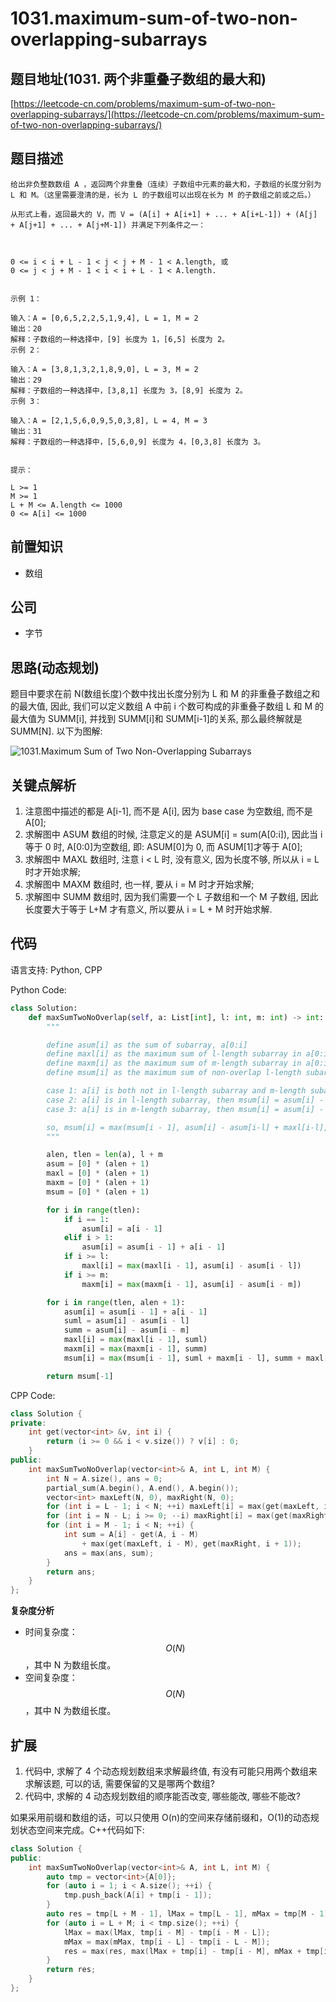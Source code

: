 # 1031.maximum-sum-of-two-non-overlapping-subarrays

## 题目地址\(1031. 两个非重叠子数组的最大和\)

[https://leetcode-cn.com/problems/maximum-sum-of-two-non-overlapping-subarrays/](https://leetcode-cn.com/problems/maximum-sum-of-two-non-overlapping-subarrays/)

## 题目描述

```text
给出非负整数数组 A ，返回两个非重叠（连续）子数组中元素的最大和，子数组的长度分别为 L 和 M。（这里需要澄清的是，长为 L 的子数组可以出现在长为 M 的子数组之前或之后。）

从形式上看，返回最大的 V，而 V = (A[i] + A[i+1] + ... + A[i+L-1]) + (A[j] + A[j+1] + ... + A[j+M-1]) 并满足下列条件之一：



0 <= i < i + L - 1 < j < j + M - 1 < A.length, 或
0 <= j < j + M - 1 < i < i + L - 1 < A.length.


示例 1：

输入：A = [0,6,5,2,2,5,1,9,4], L = 1, M = 2
输出：20
解释：子数组的一种选择中，[9] 长度为 1，[6,5] 长度为 2。
示例 2：

输入：A = [3,8,1,3,2,1,8,9,0], L = 3, M = 2
输出：29
解释：子数组的一种选择中，[3,8,1] 长度为 3，[8,9] 长度为 2。
示例 3：

输入：A = [2,1,5,6,0,9,5,0,3,8], L = 4, M = 3
输出：31
解释：子数组的一种选择中，[5,6,0,9] 长度为 4，[0,3,8] 长度为 3。


提示：

L >= 1
M >= 1
L + M <= A.length <= 1000
0 <= A[i] <= 1000
```

## 前置知识

* 数组

## 公司

* 字节

## 思路\(动态规划\)

题目中要求在前 N\(数组长度\)个数中找出长度分别为 L 和 M 的非重叠子数组之和的最大值, 因此, 我们可以定义数组 A 中前 i 个数可构成的非重叠子数组 L 和 M 的最大值为 SUMM\[i\], 并找到 SUMM\[i\]和 SUMM\[i-1\]的关系, 那么最终解就是 SUMM\[N\]. 以下为图解:

![1031.Maximum Sum of Two Non-Overlapping Subarrays](https://tva1.sinaimg.cn/large/007S8ZIlly1ghlu02o63mj30iz0m9420.jpg)

## 关键点解析

1. 注意图中描述的都是 A\[i-1\], 而不是 A\[i\], 因为 base case 为空数组, 而不是 A\[0\];
2. 求解图中 ASUM 数组的时候, 注意定义的是 ASUM\[i\] = sum\(A\[0:i\]\), 因此当 i 等于 0 时, A\[0:0\]为空数组, 即: ASUM\[0\]为 0, 而 ASUM\[1\]才等于 A\[0\];
3. 求解图中 MAXL 数组时, 注意 i &lt; L 时, 没有意义, 因为长度不够, 所以从 i = L 时才开始求解;
4. 求解图中 MAXM 数组时, 也一样, 要从 i = M 时才开始求解;
5. 求解图中 SUMM 数组时, 因为我们需要一个 L 子数组和一个 M 子数组, 因此长度要大于等于 L+M 才有意义, 所以要从 i = L + M 时开始求解.

## 代码

语言支持: Python, CPP

Python Code:

```python
class Solution:
    def maxSumTwoNoOverlap(self, a: List[int], l: int, m: int) -> int:
        """

        define asum[i] as the sum of subarray, a[0:i]
        define maxl[i] as the maximum sum of l-length subarray in a[0:i]
        define maxm[i] as the maximum sum of m-length subarray in a[0:i]
        define msum[i] as the maximum sum of non-overlap l-length subarray and m-length subarray

        case 1: a[i] is both not in l-length subarray and m-length subarray, then msum[i] = msum[i - 1]
        case 2: a[i] is in l-length subarray, then msum[i] = asum[i] - asum[i-l] + maxm[i-l]
        case 3: a[i] is in m-length subarray, then msum[i] = asum[i] - asum[i-m] + maxl[i-m]

        so, msum[i] = max(msum[i - 1], asum[i] - asum[i-l] + maxl[i-l], asum[i] - asum[i-m] + maxm[i-m])
        """

        alen, tlen = len(a), l + m
        asum = [0] * (alen + 1)
        maxl = [0] * (alen + 1)
        maxm = [0] * (alen + 1)
        msum = [0] * (alen + 1)

        for i in range(tlen):
            if i == 1:
                asum[i] = a[i - 1]
            elif i > 1:
                asum[i] = asum[i - 1] + a[i - 1]
            if i >= l:
                maxl[i] = max(maxl[i - 1], asum[i] - asum[i - l])
            if i >= m:
                maxm[i] = max(maxm[i - 1], asum[i] - asum[i - m])

        for i in range(tlen, alen + 1):
            asum[i] = asum[i - 1] + a[i - 1]
            suml = asum[i] - asum[i - l]
            summ = asum[i] - asum[i - m]
            maxl[i] = max(maxl[i - 1], suml)
            maxm[i] = max(maxm[i - 1], summ)
            msum[i] = max(msum[i - 1], suml + maxm[i - l], summ + maxl[i - m])

        return msum[-1]
```

CPP Code:

```cpp
class Solution {
private:
    int get(vector<int> &v, int i) {
        return (i >= 0 && i < v.size()) ? v[i] : 0;
    }
public:
    int maxSumTwoNoOverlap(vector<int>& A, int L, int M) {
        int N = A.size(), ans = 0;
        partial_sum(A.begin(), A.end(), A.begin());
        vector<int> maxLeft(N, 0), maxRight(N, 0);
        for (int i = L - 1; i < N; ++i) maxLeft[i] = max(get(maxLeft, i - 1), A[i] - get(A, i - L));
        for (int i = N - L; i >= 0; --i) maxRight[i] = max(get(maxRight, i + 1), A[i + L - 1] - get(A, i - 1));
        for (int i = M - 1; i < N; ++i) {
            int sum = A[i] - get(A, i - M)
                + max(get(maxLeft, i - M), get(maxRight, i + 1));
            ans = max(ans, sum);
        }
        return ans;
    }
};
```

**复杂度分析**

* 时间复杂度：$$O(N)$$，其中 N 为数组长度。
* 空间复杂度：$$O(N)$$，其中 N 为数组长度。

## 扩展

1. 代码中, 求解了 4 个动态规划数组来求解最终值, 有没有可能只用两个数组来求解该题, 可以的话, 需要保留的又是哪两个数组?
2. 代码中, 求解的 4 动态规划数组的顺序能否改变, 哪些能改, 哪些不能改?

如果采用前缀和数组的话，可以只使用 O\(n\)的空间来存储前缀和，O\(1\)的动态规划状态空间来完成。C++代码如下:

```cpp
class Solution {
public:
    int maxSumTwoNoOverlap(vector<int>& A, int L, int M) {
        auto tmp = vector<int>{A[0]};
        for (auto i = 1; i < A.size(); ++i) {
            tmp.push_back(A[i] + tmp[i - 1]);
        }
        auto res = tmp[L + M - 1], lMax = tmp[L - 1], mMax = tmp[M - 1];
        for (auto i = L + M; i < tmp.size(); ++i) {
            lMax = max(lMax, tmp[i - M] - tmp[i - M - L]);
            mMax = max(mMax, tmp[i - L] - tmp[i - L - M]);
            res = max(res, max(lMax + tmp[i] - tmp[i - M], mMax + tmp[i] - tmp[i - L]));
        }
        return res;
    }
};
```

